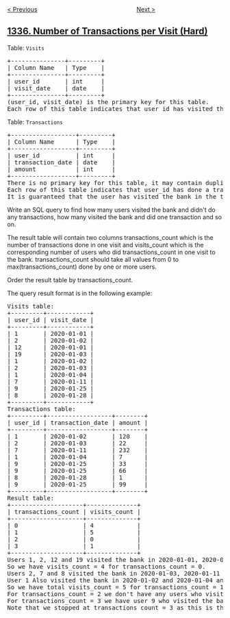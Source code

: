 <!--|This file generated by command(leetcode description); DO NOT EDIT.    |-->
<!--+----------------------------------------------------------------------+-->
<!--|@author    openset <openset.wang@gmail.com>                           |-->
<!--|@link      https://github.com/openset                                 |-->
<!--|@home      https://github.com/openset/leetcode                        |-->
<!--+----------------------------------------------------------------------+-->

[< Previous](../minimum-difficulty-of-a-job-schedule "Minimum Difficulty of a Job Schedule")
　　　　　　　　　　　　　　　　
[Next >](../the-k-weakest-rows-in-a-matrix "The K Weakest Rows in a Matrix")

## [1336. Number of Transactions per Visit (Hard)](https://leetcode.com/problems/number-of-transactions-per-visit "每次访问的交易次数")

<p>Table: <code>Visits</code></p>
<pre>
+---------------+---------+
| Column Name   | Type    |
+---------------+---------+
| user_id       | int     |
| visit_date    | date    |
+---------------+---------+
(user_id, visit_date) is the primary key for this table.
Each row of this table indicates that user_id has visited the bank in visit_date.
</pre>

<p>Table: <code>Transactions</code></p>
<pre>
+------------------+---------+
| Column Name      | Type    |
+------------------+---------+
| user_id          | int     |
| transaction_date | date    |
| amount           | int     |
+------------------+---------+
There is no primary key for this table, it may contain duplicates.
Each row of this table indicates that user_id has done a transaction of amount in transaction_date.
It is guaranteed that the user has visited the bank in the transaction_date.(i.e The Visits table contains (user_id, transaction_date) in one row)
</pre>
 
Write an SQL query to find how many users visited the bank and didn't do any transactions, how many visited the bank and did one transaction and so on.

The result table will contain two columns transactions_count which is the number of transactions done in one visit and visits_count which is the corresponding number of users who did transactions_count in one visit to the bank. transactions_count should take all values from 0 to max(transactions_count) done by one or more users.

Order the result table by transactions_count.

The query result format is in the following example:

<pre>
Visits table:
+---------+------------+
| user_id | visit_date |
+---------+------------+
| 1       | 2020-01-01 |
| 2       | 2020-01-02 |
| 12      | 2020-01-01 |
| 19      | 2020-01-03 |
| 1       | 2020-01-02 |
| 2       | 2020-01-03 |
| 1       | 2020-01-04 |
| 7       | 2020-01-11 |
| 9       | 2020-01-25 |
| 8       | 2020-01-28 |
+---------+------------+
Transactions table:
+---------+------------------+--------+
| user_id | transaction_date | amount |
+---------+------------------+--------+
| 1       | 2020-01-02       | 120    |
| 2       | 2020-01-03       | 22     |
| 7       | 2020-01-11       | 232    |
| 1       | 2020-01-04       | 7      |
| 9       | 2020-01-25       | 33     |
| 9       | 2020-01-25       | 66     |
| 8       | 2020-01-28       | 1      |
| 9       | 2020-01-25       | 99     |
+---------+------------------+--------+
Result table:
+--------------------+--------------+
| transactions_count | visits_count |
+--------------------+--------------+
| 0                  | 4            |
| 1                  | 5            |
| 2                  | 0            |
| 3                  | 1            |
+--------------------+--------------+
Users 1, 2, 12 and 19 visited the bank in 2020-01-01, 2020-01-02, 2020-01-01 and 2020-01-03 respectively, and didn't do any transactions.
So we have visits_count = 4 for transactions_count = 0.
Users 2, 7 and 8 visited the bank in 2020-01-03, 2020-01-11 and 2020-01-28 respectively, and did one transaction.
User 1 Also visited the bank in 2020-01-02 and 2020-01-04 and did one transaction each day.
So we have total visits_count = 5 for transactions_count = 1.
For transactions_count = 2 we don't have any users who visited the bank and did two transactions.
For transactions_count = 3 we have user 9 who visited the bank in 2020-01-25 and did three transactions.
Note that we stopped at transactions_count = 3 as this is the maximum number of transactions done by one user in one visit to the bank.
</pre>
